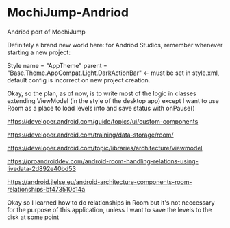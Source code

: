 # MochiJump-Andriod


Andriod port of MochiJump

Definitely a brand new world here: for Andriod Studios, remember whenever starting a new project:

Style name = "AppTheme" parent = "Base.Theme.AppCompat.Light.DarkActionBar" <- must be set in style.xml, default config is incorrect on new project creation.

Okay, so the plan, as of now, is to write most of the logic in classes extending ViewModel (in the style of the desktop app) except I want to use Room as a place to load levels into and save status with onPause()


https://developer.android.com/guide/topics/ui/custom-components

https://developer.android.com/training/data-storage/room/

https://developer.android.com/topic/libraries/architecture/viewmodel

https://proandroiddev.com/android-room-handling-relations-using-livedata-2d892e40bd53

https://android.jlelse.eu/android-architecture-components-room-relationships-bf473510c14a


Okay so I learned how to do relationships in Room but it's not neccessary for the purpose of this application, unless I want to save the levels to the disk at some point
